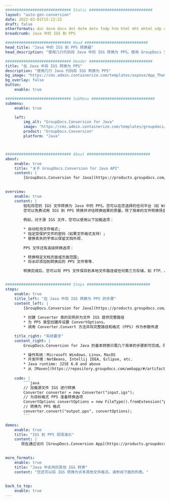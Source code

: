 ```yaml
---
############################# Static ############################
layout: "auto-gen-conversion"
date: 2022-03-01T15:12:22
draft: false
otherformats: doc docm docx dot dotm dotx fodp htm html mht mhtml odp odt otp pot potm potx pps ppsm ppsx ppt pptm pptx rtf
breadcrumb: Java 中的 IGS 到 PPS

############################# Head ############################
head_title: "Java 中的 IGS 到 PPS 转换器"
head_description: "使用几行代码将 Java 中的 IGS 转换为 PPS。使用 GroupDocs 文档转换 API 转换 160 多种文件格式。"

############################# Header ############################
title: "在 Java 中将 IGS 转换为 PPS"
description: "使用几行 Java 代码将 IGS 转换为 PPS"
bg_image: "https://cms.admin.containerize.com/templates/aspose/App_Themes/V3/images/bg/header1.png"
bg_overlay: false
button:
    enable: true

############################# SubMenu ############################
submenu:
    enable: true

    left:
        img_alt: "GroupDocs.Conversion for Java"
        image: "https://cms.admin.containerize.com/templates/groupdocs/images/product-logos/90x90-noborder/groupdocs-conversion-java.png"
        product: "GroupDocs.Conversion"
        platform: "Java"



############################# About ############################
about:
    enable: true
    title: "关于 GroupDocs.Conversion for Java API"
    content: |
        [GroupDocs.Conversion for Java](https://products.groupdocs.com/conversion/java/)可用于转换Microsoft Word、Excel、PowerPoint、PDF、Visio等格式。 GroupDocs.Conversion 是一个独立的 API，适用于需要高性能的后端和内部系统。它不依赖于任何软件，例如 Microsoft 或 Open Office。
    

overview:
    enable: true
    content: |
        轻松将您的 IGS 文件转换为 Java 中的 PPS。您可以在您选择的任何平台（如 Windows、Linux、macOS）中仅使用几行 Java 代码行。
        您可以免费试用 IGS 到 PPS 转换并评估转换结果的质量。除了简单的文件转换场景，您还可以尝试更高级的选项来加载源 IGS 文件和保存输出 PPS 结果。 
        
        例如，对于源 IGS 文件，您可以使用以下加载选项：

        * 自动检测文件格式;
        * 指定受保护文件的密码（如果文件格式支持）;
        * 替换丢失的字体以保留文档外观.
        
        PPS 文件还有高级转换选项：

        * 转换特定文档页面或页面范围;
        * 将水印添加到转换后的 PPS 文件等等.

        转换完成后，您可以将 PPS 文件保存到本地文件路径或任何第三方存储，如 FTP、Amazon S3、Google Drive、Dropbox 等。请注意 - 将 IGS 转换为 PPS 无需安装任何额外的软件 - 如 MS Office、Open Office、Adobe Acrobat Reader 等。


############################# Steps ############################
steps:
    enable: true
    title_left: "在 Java 中将 IGS 转换为 PPS 的步骤"
    content_left: |
        [GroupDocs.Conversion for Java](https://products.groupdocs.com/conversion/java/) 让开发人员只需几行代码即可轻松地将 IGS 文件转换为 PPS。
        
        * 创建 Converter 类的实例并为文件 IGS 提供完整路径
        * 为 PPS 类型创建并设置 ConvertOptions。
        * 调用 Converter.Convert 方法并将完整路径和格式 (PPS) 作为参数传递

    title_right: "系统要求"
    content_right: |
        GroupDocs.Conversion for Java 的基本转换只需几个简单的步骤即可完成。所有主要平台和操作系统都支持我们的 API。在执行以下代码之前，请确保您的系统上安装了以下先决条件。

        * 操作系统：Microsoft Windows、Linux、MacOS
        * 开发环境：NetBeans, Intellij IDEA, Eclipse, etc.
        * Java runtime: J2SE 6.0 and above
        * 从 [Maven](https://repository.groupdocs.com/webapp/#/artifacts/browse/tree/General/repo/com/groupdocs/groupdocs-conversion) 获取最新的 GroupDocs.Conversion for Java
         
    code: |
        ```java    
        // 加载源文件 IGS 进行转换
        Converter converter = new Converter("input.igs");
        // 为目标格式 PPS 准备转换选项
        ConvertOptions convertOptions = new FileType().fromExtension("pps").getConvertOptions();
        // 转换为 PPS 格式
        converter.convert("output.pps", convertOptions);
        ```

demos:
    enable: true
    title: "IGS 到 PPS 现场演示"
    content: |
       现在通过访问 [GroupDocs.Conversion App](https://products.groupdocs.app/conversion/family) 网站将 IGS 转换为 PPS。在线演示具有以下优点
          

more_formats:
    enable: true
    title: "Java 中支持的其他 IGS 转换"
    content: "您还可以将 IGS 转换为许多其他文件格式。请参阅下面的列表。"
       
       
back_to_top:
    enable: true
---
```

